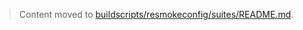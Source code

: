 > Content moved to [buildscripts/resmokeconfig/suites/README.md](../../buildscripts/resmokeconfig/suites/README.md).
